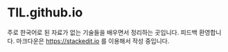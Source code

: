 # TIL.github.io

주로 한국어로 된 자료가 없는 기술들을 배우면서 정리하는 곳입니다. 피드백 환영합니다.
마크다운은 https://stackedit.io 를 이용해서 작성 중입니다.
